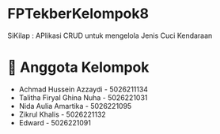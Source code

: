 # FPTekberKelompok8
SiKilap : APlikasi CRUD untuk mengelola Jenis Cuci Kendaraan

# 📌 Anggota Kelompok
- Achmad Hussein Azzaydi - 5026211134
- Talitha Firyal Ghina Nuha - 5026221031
- Nida Aulia Amartika - 5026221095
- Zikrul Khalis - 5026221132
- Edward - 5026221091
